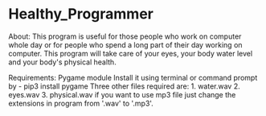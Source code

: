# Healthy_Programmer
About: This program is useful for those people who work on computer whole day or for people who spend a long part of their day working on computer.
This program will take care of your eyes, your body water level and your body's physical health.

Requirements:
  Pygame module Install it using terminal or command prompt by - pip3 install pygame
  Three other files required are: 1. water.wav 2. eyes.wav 3. physical.wav 
  if you want to use mp3 file just change the extensions in program from '.wav' to '.mp3'.
